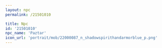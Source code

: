 ```yaml
---
layout: npc
permalink: /21501010

title: Npc
id: '21501010'
npc_name: 'Paztar'
icon_url: 'portrait/mob/22000087_n_shadowspirithandarmorblue_p.png'
---
```

